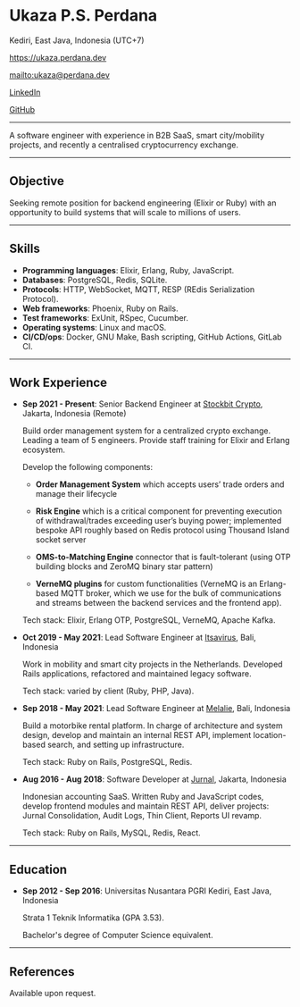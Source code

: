 # Ukaza P.S. Perdana

Kediri, East Java, Indonesia (UTC+7)

<https://ukaza.perdana.dev>

<mailto:ukaza@perdana.dev>

[LinkedIn](https://www.linkedin.com/in/ukazap)

[GitHub](https://github.com/ukazap)

***

A software engineer with experience in B2B SaaS, smart city/mobility projects, and recently a centralised cryptocurrency exchange.

***

## Objective

Seeking remote position for backend engineering (Elixir or Ruby) with an opportunity to build systems that will scale to millions of users.

***

## Skills

* __Programming languages__: Elixir, Erlang, Ruby, JavaScript.
* __Databases__: PostgreSQL, Redis, SQLite.
* __Protocols__: HTTP, WebSocket, MQTT, RESP (REdis Serialization Protocol).
* __Web frameworks__: Phoenix, Ruby on Rails.
* __Test frameworks__: ExUnit, RSpec, Cucumber.
* __Operating systems__: Linux and macOS.
* __CI/CD/ops__: Docker, GNU Make, Bash scripting, GitHub Actions, GitLab CI.

***

## Work Experience

* __Sep 2021 - Present__: Senior Backend Engineer at [Stockbit Crypto](https://crypto.stockbit.com), Jakarta, Indonesia (Remote)

  Build order management system for a centralized crypto exchange.
  Leading a team of 5 engineers. Provide staff training for Elixir and Erlang ecosystem.

  Develop the following components:

  * **Order Management System** which accepts users’ trade orders and manage their lifecycle

  * **Risk Engine** which is a critical component for preventing execution of withdrawal/trades exceeding user’s buying power; implemented bespoke API roughly based on Redis protocol using Thousand Island socket server

  * **OMS-to-Matching Engine** connector that is fault-tolerant (using OTP building blocks and ZeroMQ binary star pattern)

  * **VerneMQ plugins** for custom functionalities (VerneMQ is an Erlang-based MQTT broker, which we use for the bulk of communications and streams between the backend services and the frontend app).
  
  Tech stack: Elixir, Erlang OTP, PostgreSQL, VerneMQ, Apache Kafka.


* __Oct 2019 - May 2021__: Lead Software Engineer at [Itsavirus](https://itsavirus.com/), Bali, Indonesia

  Work in mobility and smart city projects in the Netherlands. Developed Rails applications, refactored and maintained legacy software.
  
  Tech stack: varied by client (Ruby, PHP, Java).


* __Sep 2018 - May 2021__: Lead Software Engineer at [Melalie](https://www.melalie.com), Bali, Indonesia

  Build a motorbike rental platform. In charge of architecture and system design, develop and maintain an internal REST API, implement location-based search, and setting up infrastructure.
  
  Tech stack: Ruby on Rails, PostgreSQL, Redis.


* __Aug 2016 - Aug 2018__: Software Developer at [Jurnal](https://www.jurnal.id), Jakarta, Indonesia

  Indonesian accounting SaaS. Written Ruby and JavaScript codes, develop frontend modules and maintain REST API, deliver projects: Jurnal Consolidation, Audit Logs, Thin Client, Reports UI revamp.
  
  Tech stack: Ruby on Rails, MySQL, Redis, React.

***

## Education

* __Sep 2012 - Sep 2016__: Universitas Nusantara PGRI Kediri, East Java, Indonesia

  Strata 1 Teknik Informatika (GPA 3.53).
  
  Bachelor's degree of Computer Science equivalent.

***

## References

Available upon request.
